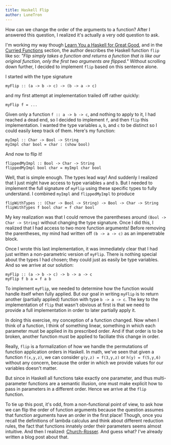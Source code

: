 ```yaml
---
title: Haskell Flip
author: LuneTron
---
```


How can we change the order of the arguments to a function? After I answered this question, I realized it's actually a very odd question to ask.

I'm working my way though [Learn You a Haskell for Great Good](http://learnyouahaskell.com/), and in the [Curried Functions](http://learnyouahaskell.com/higher-order-functions#curried-functions) section, the author describes the Haskell function `flip` like so: *"Flip simply takes a function and returns a function that is like our original function, only the first two arguments are flipped."* Without scrolling down further, I decided to implement `flip` based on this sentence alone.

I started with the type signature 
```
myFlip :: (a -> b -> c) -> (b -> a -> c)
``` 
and my first attempt at implementation trailed off rather quickly:
```
myFlip f = ...
```
Given only a function `f :: a -> b -> c`, and nothing to apply to it, I had reached a dead end, so I decided to implement `f`, and then `flip` this implementation. I wanted the type variables `a`, `b`, and `c` to be distinct so I could easily keep track of them. Here's my function:
```
myImpl :: Char -> Bool -> String
myImpl char bool = char : (show bool)
```
And now to flip it!
```
flippedMyImpl :: Bool -> Char -> String
flippedMyImpl bool char = myImpl char bool
```
Well, that is simple enough. The types lead way! And suddenly I realized that I just might have access to type variables `a` and `b`. But I needed to implement the full signature of `myFlip` using these specific types to fully understand. I combined `myImpl` and `flippedMyImpl` to produce
```
flipWithTypes :: (Char -> Bool -> String) -> Bool -> Char -> String
flipWithTypes f bool char = f char bool
```
My key realization was that I could remove the parentheses around `(Bool -> Char -> String)` without changing the type signature. Once I did this, I realized that I had access to two more function arguments! Before removing the parentheses, my mind had written off `(b -> a -> c)` as an impenetrable block.

Once I wrote this last implementation, it was immediately clear that I had just written a non-parametric version of `myFlip`. There is nothing special about the types I had chosen; they could just as easily be type variables. And so we arrive at our solution:
```
myFlip :: (a -> b -> c) -> b -> a -> c
myFlip f b a = f a b
```
To implement `myFlip`, we needed to determine how the function would handle itself when fully applied. But our goal in writing `myFlip` is to return another (partially applied) function with type `b -> a -> c`. The key to the implementation of `flip` that wasn't obvious at first is that we need to provide a full implementation in order to later partially apply it.

In doing this exercise, my conception of a function changed. Now when I think of a function, I think of something linear, something in which each parameter must be applied in its prescribed order. And if that order is to be broken, another function must be applied to faciliate this change in order.

Really, `flip` is a formalization of how we handle the permutations of function application orders in Haskell. In math, we've seen that given a function `f(x,y,z)`, we can consider `g(y,z) = f(3,y,z)` or `h(y) = f(5,y,6)` without any concern, because the order in which we provide values for our variables doesn't matter.

But since in Haskell all functions take exactly one parameter, and thus multi-parameter functions are a semantic illusion, one must make explicit how to pass in parameters in a different order. Hence we arrive at the `flip` function.

To tie up this post, it's odd, from a non-functional point of view, to ask how we can flip the order of function arguments because the question assumes that function arguments have an order in the first place! Though, once you recall the definitions of lambda calculus and think about different reduction rules, the fact that functions innately order their parameters seems almost intuitive. And then I realized: [Church-Rosser](http://en.wikipedia.org/wiki/Church%E2%80%93Rosser_theorem). And guess what? I've already written a blog post about that.
